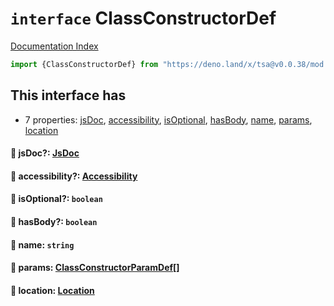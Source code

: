 # `interface` ClassConstructorDef

[Documentation Index](../README.md)

```ts
import {ClassConstructorDef} from "https://deno.land/x/tsa@v0.0.38/mod.ts"
```

## This interface has

- 7 properties:
[jsDoc](#-jsdoc-jsdoc),
[accessibility](#-accessibility-accessibility),
[isOptional](#-isoptional-boolean),
[hasBody](#-hasbody-boolean),
[name](#-name-string),
[params](#-params-classconstructorparamdef),
[location](#-location-location)


#### 📄 jsDoc?: [JsDoc](../interface.JsDoc/README.md)



#### 📄 accessibility?: [Accessibility](../type.Accessibility/README.md)



#### 📄 isOptional?: `boolean`



#### 📄 hasBody?: `boolean`



#### 📄 name: `string`



#### 📄 params: [ClassConstructorParamDef](../type.ClassConstructorParamDef/README.md)\[]



#### 📄 location: [Location](../interface.Location/README.md)



